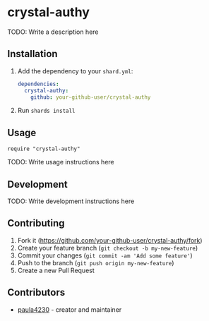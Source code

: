 # crystal-authy

TODO: Write a description here

## Installation

1. Add the dependency to your `shard.yml`:

   ```yaml
   dependencies:
     crystal-authy:
       github: your-github-user/crystal-authy
   ```

2. Run `shards install`

## Usage

```crystal
require "crystal-authy"
```

TODO: Write usage instructions here

## Development

TODO: Write development instructions here

## Contributing

1. Fork it (<https://github.com/your-github-user/crystal-authy/fork>)
2. Create your feature branch (`git checkout -b my-new-feature`)
3. Commit your changes (`git commit -am 'Add some feature'`)
4. Push to the branch (`git push origin my-new-feature`)
5. Create a new Pull Request

## Contributors

- [paula4230](https://github.com/your-github-user) - creator and maintainer

